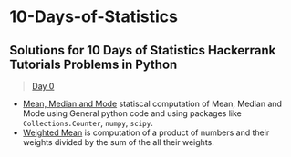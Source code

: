 # 10-Days-of-Statistics
Solutions for 10 Days of Statistics Hackerrank Tutorials Problems in Python
---

> [Day 0](https://github.com/GSelvakumar/10-Days-of-Statistics/tree/main/Day%200)

  - [Mean, Median and Mode](https://github.com/GSelvakumar/10-Days-of-Statistics/blob/main/Day%200/mean_median_mode.py) statiscal computation of Mean, Median and Mode using General python code and using packages like `Collections.Counter`, `numpy`, `scipy`.
  - [Weighted Mean]() is computation of a product of numbers and their weights divided by the sum of the all their weights.
